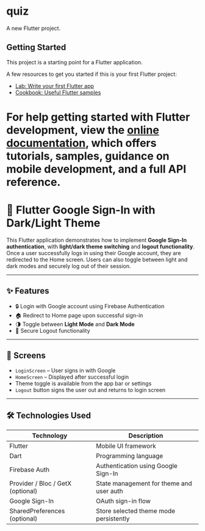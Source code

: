 # quiz

A new Flutter project.

## Getting Started

This project is a starting point for a Flutter application.

A few resources to get you started if this is your first Flutter project:

- [Lab: Write your first Flutter app](https://docs.flutter.dev/get-started/codelab)
- [Cookbook: Useful Flutter samples](https://docs.flutter.dev/cookbook)

For help getting started with Flutter development, view the
[online documentation](https://docs.flutter.dev/), which offers tutorials,
samples, guidance on mobile development, and a full API reference.
=======
# 🔐 Flutter Google Sign-In with Dark/Light Theme

This Flutter application demonstrates how to implement **Google Sign-In authentication**, with **light/dark theme switching** and **logout functionality**. Once a user successfully logs in using their Google account, they are redirected to the Home screen. Users can also toggle between light and dark modes and securely log out of their session.

---

## ✨ Features

- 🔒 Login with Google account using Firebase Authentication
- 🏠 Redirect to Home page upon successful sign-in
- 🌗 Toggle between **Light Mode** and **Dark Mode**
- 🚪 Secure Logout functionality

---

## 📱 Screens

- `LoginScreen` – User signs in with Google
- `HomeScreen` – Displayed after successful login
- Theme toggle is available from the app bar or settings
- `Logout` button signs the user out and returns to login screen

---

## 🛠️ Technologies Used

| Technology     | Description                              |
|----------------|------------------------------------------|
| Flutter        | Mobile UI framework                      |
| Dart           | Programming language                     |
| Firebase Auth  | Authentication using Google Sign-In      |
| Provider / Bloc / GetX (optional) | State management for theme and user auth |
| Google Sign-In | OAuth sign-in flow                       |
| SharedPreferences (optional) | Store selected theme mode persistently |

